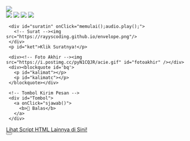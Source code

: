 
<html><meta charset='UTF-8'/><meta content='width=device-width, initial-scale=1, user-scalable=1, minimum-scale=1, maximum-scale=5' name='viewport'/><meta content='IE=edge' http-equiv='X-UA-Compatible'/>

  <script src="https://cdn.jsdelivr.net/npm/sweetalert2@11.0.19/dist/sweetalert2.all.min.js"></script>
  <script src="https://unpkg.com/typeit@8.7.0/dist/index.umd.js"></script>
  <link href="https://htmlku.com/dariku/style.css" rel="stylesheet" type="text/css" />

<head>
<title>Semoga Suskes Kedepannya Family Karawaci</title>
</head>
<body>
	
   <div id="bodyblur">
     <!-- Wallpaper / Background --><img src="https://i.postimg.cc/3xpCDYKY/animasi-bergerak-naga-0211.gif" id="wallpaper"/>
   </div>
  
  <div class="kumpulanstiker">
         <!-- Stiker untuk Konten -->
         <img src="https://i.postimg.cc/q7X03q0N/gong-xi-gong-xi-fa-cai.gif" id="fotoakhir1"/>
         <img src="https://i.postimg.cc/pXYKwFBc/200w.gif" id="fotoakhir2"/>
         <img src="https://i.postimg.cc/nhNVTdQy/5f043095982b5039f62151a61ab17662.gif" id="fotoakhir3"/>
         <img src="https://i.postimg.cc/Tw6wzB2D/3f0bc10891c2d9c7234c40f7c694acda.gif" id="fotoakhir4"/>
  </div>

   <div id='Content'>
   	
     <div id="suratin" onClick="memulai();audio.play();">
       <!-- Surat --><img src="https://rayyscoding.github.io/envelope.png"/>
     </div>
     <p id="ket">Klik Suratnya!</p>
   
     <div><!-- Foto Akhir --><img src="https://i.postimg.cc/pyN1CQJR/acie.gif" id="fotoakhir" /></div>
     <div><blockquote id='bq'>
       <p id="kalimat"></p>
       <p id="kalimatc"></p>
     </blockquote></div>
   
     <!-- Tombol Kirim Pesan -->
     <div id="Tombol">
       <a onClick="sjawab()">
         <b>💌 Balas</b>
       </a>
     </div>
     
   </div>

<div class='sticky-ad' id='sticky-ad'>
 <div class='adB'><a rel="dofollow" href='https://bit.ly/htmlfeeldream'>Lihat Script HTML Lainnya di Sini!</a></div>
<button aria-label='Close this ad' class='sticky-ad-close-button' onclick='hilangkan();'/>
</div>

<script src="https://htmlku.com/dariku/script.js"></script>

<!-- Ganti Kata², Foto, Lagu di bawah ya
1) Upload foto ke https://postimages.org
     buat dapetin linknya
2) Ganti Lagu Upload ke replit.com
     atau bisa juga ke mailboxdrive.com -->

<script type="text/javascript">
       async function jawab(){await swals.fire('Kirim pesan ke WhatsApp aku, ya!');window.location = "https://api.whatsapp.com/send/?phone=6289503998620&text&type=phone_number&app_absent=0https://api.whatsapp.com/send?phone=&text=" + pesanwhatsapp;}

       async function pertama(){
         audio = new Audio('https://feeldreams.github.io/almostday.mp3');setTimeout(showDiv,100);
       } pertama();
	
       
       async function pesan(){
             	await swalst.fire({
                  title: 'Hayy Family Karawaci! 😍', 
                  imageUrl: '' + fotoakhir1.src,
                  });   	
                 await swalst.fire({
                  title: 'Selamat Tahun Baru Imlek 2024 🥳',
                  imageUrl: '' + fotoakhir2.src,
                  });
                 await swalst.fire({
                  title: 'Tetap Sukses Untuk Kedepannya 🫶',
                  imageUrl: '' + fotoakhir3.src,
                  });
                 await swalst.fire({
                  title: 'Dan Semoga Semua Harapan Tercapaya Di Tahun 2024 Ini 😍',
                  imageUrl: '' + fotoakhir4.src,
                  });
                  
                  katangetik = "<b>Terakhir, semoga sehat dan selalu sukses agar semua target bisa tercapai di tahun ini:</b><br><br><i>im very lucky to have you!</i> saya cuman mau ngomong<br>Mari move on dari semua keburukan di tahun lalu, dan melangkah dengan senyuman lebar menyambut Tahun Baru Imlek 2024 ini<br>Pada momen imlek tahun ini,<br> aku berharap bahwa kita semua selalu diberkatii kesehatan yang sempurna serta kemakmuran yang abadi<br>semuanya tentang tahun lalu."

                  katangetik2 = "<i>Gong Xi Fa Cai! 💞🤍💝❣️</i>";
                  
                  pesanwhatsapp = "ilvyou too 💞🤍💝❣️";
                 setTimeout(kpemb,200);
            }
</script>
</body>
</html>
